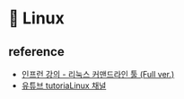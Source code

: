# 🐧 Linux

## reference&#x20;

* [인프런 강의 - 리눅스 커맨드라인 툴 (Full ver.)](https://www.inflearn.com/course/%EB%A6%AC%EB%88%85%EC%8A%A4-%EC%BB%A4%EB%A7%A8%EB%93%9C%EB%9D%BC%EC%9D%B8-%ED%88%B4)
* [유튜브 tutoriaLinux 채널](https://www.youtube.com/channel/UCvA\_wgsX6eFAOXI8Rbg\_WiQ)&#x20;
